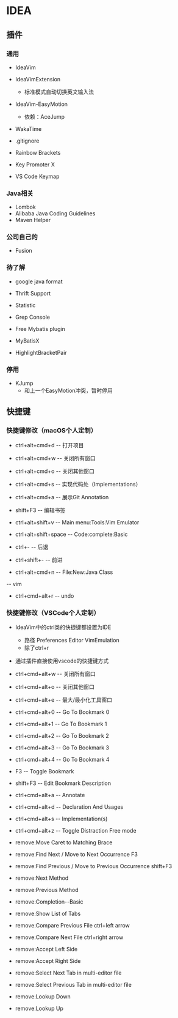 # IDEA

## 插件

### 通用

- IdeaVim
- IdeaVimExtension
  - 标准模式自动切换英文输入法
- IdeaVim-EasyMotion
  - 依赖：AceJump
- WakaTime
- .gitignore
- Rainbow Brackets
- Key Promoter X

- VS Code Keymap

### Java相关

- Lombok
- Alibaba Java Coding Guidelines
- Maven Helper

### 公司自己的

- Fusion

### 待了解

- google java format
- Thrift Support
- Statistic
- Grep Console
- Free Mybatis plugin

- MyBatisX
- HighlightBracketPair

### 停用

- KJump
  - 和上一个EasyMotion冲突，暂时停用

## 快捷键

### 快捷键修改（macOS个人定制）

- ctrl+alt+cmd+d  --  打开项目

- ctrl+alt+cmd+w  --  关闭所有窗口
- ctrl+alt+cmd+o  --  关闭其他窗口

- ctrl+alt+cmd+s  --  实现代码处（Implementations）

- ctrl+alt+cmd+a  --  展示Git Annotation

- shift+F3  --  编辑书签

- ctrl+alt+shift+v  --  Main menu:Tools:Vim Emulator

- ctrl+alt+shift+space  --  Code:complete:Basic

- ctrl+-  --  后退
- ctrl+shift+-  --  前进

- ctrl+alt+cmd+n  --  File:New:Java Class

-- vim
- ctrl+cmd+alt+r  --  undo


### 快捷键修改（VSCode个人定制）

- IdeaVim中的ctrl类的快捷键都设置为IDE
  - 路径 Preferences Editor VimEmulation
  - 除了ctrl+r

- 通过插件直接使用vscode的快捷键方式
- ctrl+cmd+alt+w  --  关闭所有窗口
- ctrl+cmd+alt+o  --  关闭其他窗口
- ctrl+cmd+alt+e  --  最大/最小化工具窗口

- ctrl+cmd+alt+0  --  Go To Bookmark 0
- ctrl+cmd+alt+1  --  Go To Bookmark 1
- ctrl+cmd+alt+2  --  Go To Bookmark 2
- ctrl+cmd+alt+3  --  Go To Bookmark 3
- ctrl+cmd+alt+4  --  Go To Bookmark 4

- F3  --  Toggle Bookmark
- shift+F3  --  Edit Bookmark Description

- ctrl+cmd+alt+a  --  Annotate
- ctrl+cmd+alt+d  --  Declaration And Usages
- ctrl+cmd+alt+s  --  Implementation(s)
- ctrl+cmd+alt+z  --  Toggle Distraction Free mode

- remove:Move Caret to Matching Brace
- remove:Find Next / Move to Next Occurrence  F3
- remove:Find Previous / Move to Previous Occurrence  shift+F3
- remove:Next Method
- remove:Previous Method
- remove:Completion--Basic 
- remove:Show List of Tabs
- remove:Compare Previous File  ctrl+left arrow
- remove:Compare Next File  ctrl+right arrow
- remove:Accept Left Side
- remove:Accept Right Side
- remove:Select Next Tab in multi-editor file
- remove:Select Previous Tab in multi-editor file
- remove:Lookup Down
- remove:Lookup Up  
